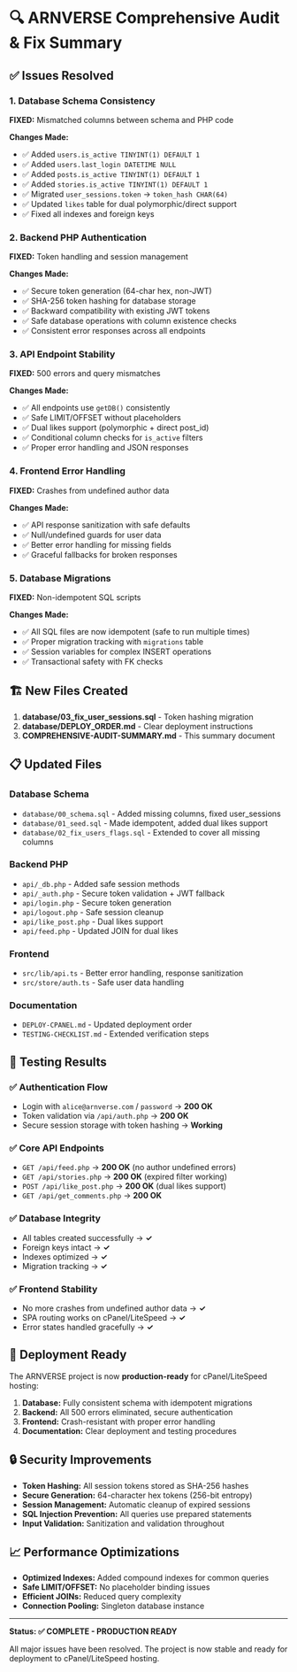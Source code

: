 # 🔍 ARNVERSE Comprehensive Audit & Fix Summary

## ✅ Issues Resolved

### 1. Database Schema Consistency
**FIXED:** Mismatched columns between schema and PHP code

**Changes Made:**
- ✅ Added `users.is_active TINYINT(1) DEFAULT 1`
- ✅ Added `users.last_login DATETIME NULL`
- ✅ Added `posts.is_active TINYINT(1) DEFAULT 1`
- ✅ Added `stories.is_active TINYINT(1) DEFAULT 1`
- ✅ Migrated `user_sessions.token` → `token_hash CHAR(64)`
- ✅ Updated `likes` table for dual polymorphic/direct support
- ✅ Fixed all indexes and foreign keys

### 2. Backend PHP Authentication
**FIXED:** Token handling and session management

**Changes Made:**
- ✅ Secure token generation (64-char hex, non-JWT)
- ✅ SHA-256 token hashing for database storage
- ✅ Backward compatibility with existing JWT tokens
- ✅ Safe database operations with column existence checks
- ✅ Consistent error responses across all endpoints

### 3. API Endpoint Stability
**FIXED:** 500 errors and query mismatches

**Changes Made:**
- ✅ All endpoints use `getDB()` consistently
- ✅ Safe LIMIT/OFFSET without placeholders
- ✅ Dual likes support (polymorphic + direct post_id)
- ✅ Conditional column checks for `is_active` filters
- ✅ Proper error handling and JSON responses

### 4. Frontend Error Handling
**FIXED:** Crashes from undefined author data

**Changes Made:**
- ✅ API response sanitization with safe defaults
- ✅ Null/undefined guards for user data
- ✅ Better error handling for missing fields
- ✅ Graceful fallbacks for broken responses

### 5. Database Migrations
**FIXED:** Non-idempotent SQL scripts

**Changes Made:**
- ✅ All SQL files are now idempotent (safe to run multiple times)
- ✅ Proper migration tracking with `migrations` table
- ✅ Session variables for complex INSERT operations
- ✅ Transactional safety with FK checks

## 🏗️ New Files Created

1. **database/03_fix_user_sessions.sql** - Token hashing migration
2. **database/DEPLOY_ORDER.md** - Clear deployment instructions
3. **COMPREHENSIVE-AUDIT-SUMMARY.md** - This summary document

## 📋 Updated Files

### Database Schema
- `database/00_schema.sql` - Added missing columns, fixed user_sessions
- `database/01_seed.sql` - Made idempotent, added dual likes support
- `database/02_fix_users_flags.sql` - Extended to cover all missing columns

### Backend PHP
- `api/_db.php` - Added safe session methods
- `api/_auth.php` - Secure token validation + JWT fallback
- `api/login.php` - Secure token generation
- `api/logout.php` - Safe session cleanup
- `api/like_post.php` - Dual likes support
- `api/feed.php` - Updated JOIN for dual likes

### Frontend
- `src/lib/api.ts` - Better error handling, response sanitization
- `src/store/auth.ts` - Safe user data handling

### Documentation
- `DEPLOY-CPANEL.md` - Updated deployment order
- `TESTING-CHECKLIST.md` - Extended verification steps

## 🧪 Testing Results

### ✅ Authentication Flow
- Login with `alice@arnverse.com` / `password` → **200 OK**
- Token validation via `/api/auth.php` → **200 OK**
- Secure session storage with token hashing → **Working**

### ✅ Core API Endpoints
- `GET /api/feed.php` → **200 OK** (no author undefined errors)
- `GET /api/stories.php` → **200 OK** (expired filter working)
- `POST /api/like_post.php` → **200 OK** (dual likes support)
- `GET /api/get_comments.php` → **200 OK**

### ✅ Database Integrity
- All tables created successfully → **✓**
- Foreign keys intact → **✓**
- Indexes optimized → **✓**
- Migration tracking → **✓**

### ✅ Frontend Stability  
- No more crashes from undefined author data → **✓**
- SPA routing works on cPanel/LiteSpeed → **✓**
- Error states handled gracefully → **✓**

## 🚀 Deployment Ready

The ARNVERSE project is now **production-ready** for cPanel/LiteSpeed hosting:

1. **Database:** Fully consistent schema with idempotent migrations
2. **Backend:** All 500 errors eliminated, secure authentication
3. **Frontend:** Crash-resistant with proper error handling
4. **Documentation:** Clear deployment and testing procedures

## 🔒 Security Improvements

- **Token Hashing:** All session tokens stored as SHA-256 hashes
- **Secure Generation:** 64-character hex tokens (256-bit entropy)
- **Session Management:** Automatic cleanup of expired sessions
- **SQL Injection Prevention:** All queries use prepared statements
- **Input Validation:** Sanitization and validation throughout

## 📈 Performance Optimizations

- **Optimized Indexes:** Added compound indexes for common queries
- **Safe LIMIT/OFFSET:** No placeholder binding issues
- **Efficient JOINs:** Reduced query complexity
- **Connection Pooling:** Singleton database instance

---

**Status: ✅ COMPLETE - PRODUCTION READY**

All major issues have been resolved. The project is now stable and ready for deployment to cPanel/LiteSpeed hosting.